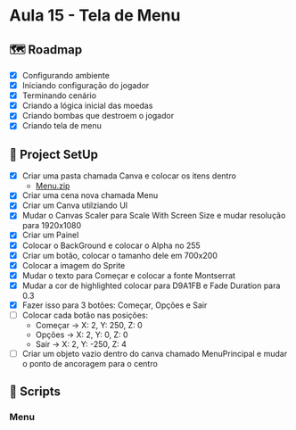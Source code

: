 # Aula 15 - Tela de Menu

## 🗺️ Roadmap
- [x] Configurando ambiente
- [x] Iniciando configuração do jogador
- [x] Terminando cenário
- [x] Criando a lógica inicial das moedas
- [x] Criando bombas que destroem o jogador
- [x] Criando tela de menu

## 🔧 Project SetUp

- [x] Criar uma pasta chamada Canva e colocar os itens dentro
    -  [Menu.zip](https://github.com/user-attachments/files/17740465/Menu.zip)
- [x] Criar uma cena nova chamada Menu
- [x] Criar um Canva utilziando UI
- [x] Mudar o Canvas Scaler para Scale With Screen Size e mudar resolução para 1920x1080
- [x] Criar um Painel
- [x] Colocar o BackGround e colocar o Alpha no 255
- [x] Criar um botão, colocar o tamanho dele em 700x200
- [x] Colocar a imagem do Sprite
- [x] Mudar o texto para Começar e colocar a fonte Montserrat
- [x] Mudar a cor de highlighted colocar para D9A1FB e Fade Duration para 0.3
- [x] Fazer isso para 3 botões: Começar, Opções e Sair
- [ ] Colocar cada botão nas posições:
    - Começar → X: 2, Y: 250, Z: 0
    - Opções → X: 2, Y: 0, Z: 0
    - Sair → X: 2, Y: -250, Z: 4
- [ ] Criar um objeto vazio dentro do canva chamado MenuPrincipal e mudar o ponto de ancoragem para o centro

## 📝 Scripts
### Menu
